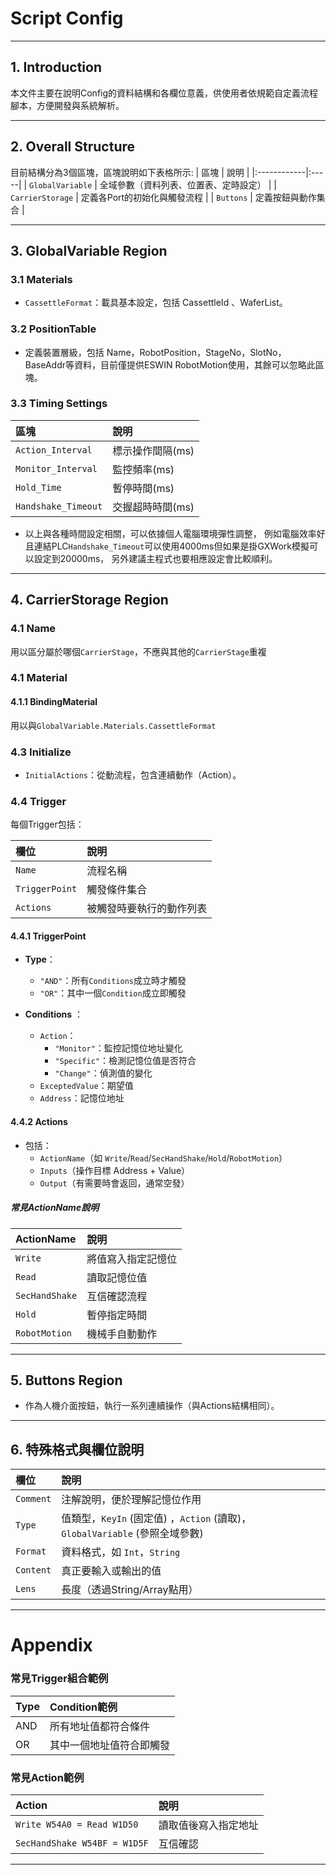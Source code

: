# Script Config 

---

## 1. Introduction

本文件主要在說明Config的資料結構和各欄位意義，供使用者依規範自定義流程腳本，方便開發與系統解析。

---

## 2. Overall Structure
目前結構分為3個區塊，區塊說明如下表格所示:
| 區塊         | 說明 |
|:------------|:-----|
| `GlobalVariable` | 全域參數（資料列表、位置表、定時設定） |
| `CarrierStorage` | 定義各Port的初始化與觸發流程 |
| `Buttons` | 定義按鈕與動作集合 |

---

## 3. GlobalVariable Region

### 3.1 Materials

- `CassettleFormat`：載具基本設定，包括 CassettleId 、WaferList。

### 3.2 PositionTable

- 定義裝置層級，包括 Name，RobotPosition，StageNo，SlotNo，BaseAddr等資料，目前僅提供ESWIN RobotMotion使用，其餘可以忽略此區塊。

### 3.3 Timing Settings

| 區塊         | 說明 |
|:------------|:-----|
| `Action_Interval` | 標示操作間隔(ms) |
| `Monitor_Interval` | 監控頻率(ms) |
| `Hold_Time` | 暫停時間(ms) |
| `Handshake_Timeout` | 交握超時時間(ms) |

- 以上與各種時間設定相關，可以依據個人電腦環境彈性調整，
例如電腦效率好且連結PLC`Handshake_Timeout`可以使用4000ms但如果是掛GXWork模擬可以設定到20000ms，
另外建議主程式也要相應設定會比較順利。

---

## 4. CarrierStorage Region
### 4.1 Name
用以區分屬於哪個`CarrierStage`，不應與其他的`CarrierStage`重複
### 4.1 Material
#### 4.1.1 BindingMaterial
用以與`GlobalVariable.Materials.CassettleFormat`
### 4.3 Initialize

- `InitialActions`：從動流程，包含連續動作（Action）。

### 4.4 Trigger

每個Trigger包括：

| 欄位          | 說明 |
|:-------------|:-----|
| `Name` | 流程名稱 |
| `TriggerPoint` | 觸發條件集合 |
| `Actions` | 被觸發時要執行的動作列表 |

#### 4.4.1 TriggerPoint

- **Type**：
  - `"AND"`：所有`Conditions`成立時才觸發
  - `"OR"`：其中一個`Condition`成立即觸發

- **Conditions** ：
  - `Action`：
    - `"Monitor"`：監控記憶位地址變化
    - `"Specific"`：檢測記憶位值是否符合
    - `"Change"`：偵測值的變化
  - `ExceptedValue`：期望值
  - `Address`：記憶位地址

#### 4.4.2 Actions

- 包括：
  - `ActionName`（如 `Write`/`Read`/`SecHandShake`/`Hold`/`RobotMotion`）
  - `Inputs`（操作目標 Address + Value）
  - `Output`（有需要時會返回，通常空發）

##### 常見ActionName說明

| ActionName     | 說明 |
|:--------------|:-----|
| `Write` | 將值寫入指定記憶位 |
| `Read` | 讀取記憶位值 |
| `SecHandShake` | 互信確認流程 |
| `Hold` | 暫停指定時間 |
| `RobotMotion` | 機械手自動動作 |

---

## 5. Buttons Region

- 作為人機介面按鈕，執行一系列連續操作（與Actions結構相同）。

---

## 6. 特殊格式與欄位說明

| 欄位             | 說明 |
|:----------------|:-----|
| `Comment` | 注解說明，便於理解記憶位作用 |
| `Type` | 值類型，`KeyIn` (固定值) ，`Action` (讀取)，`GlobalVariable` (參照全域參數) |
| `Format` | 資料格式，如 `Int`，`String` |
| `Content` | 真正要輸入或輸出的值 |
| `Lens` | 長度（透過String/Array點用） |

---

# Appendix

### 常見Trigger組合範例

| Type | Condition範例 |
|:-----|:--------------|
| AND | 所有地址值都符合條件 |
| OR | 其中一個地址值符合即觸發 |

### 常見Action範例

| Action | 說明 |
|:------|:-----|
| `Write W54A0 = Read W1D50` | 讀取值後寫入指定地址 |
| `SecHandShake W54BF = W1D5F` | 互信確認 |

---